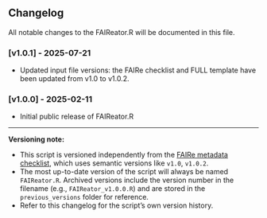 ## Changelog

All notable changes to the FAIReator.R will be documented in this file.

### [v1.0.1] - 2025-07-21
- Updated input file versions: the FAIRe checklist and FULL template have been updated from v1.0 to v1.0.2.

### [v1.0.0] - 2025-02-11
- Initial public release of FAIReator.R

---

**Versioning note:**  
- This script is versioned independently from the [FAIRe metadata checklist](https://github.com/FAIR-eDNA/FAIRe_checklist), which uses semantic versions like `v1.0`, `v1.0.2`.
- The most up-to-date version of the script will always be named `FAIReator.R`. Archived versions include the version number in the filename (e.g., `FAIReator_v1.0.0.R`) and are stored in the `previous_versions` folder for reference.
- Refer to this changelog for the script’s own version history.
